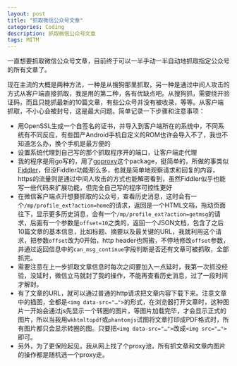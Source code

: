 ```yaml
---
layout: post
title: "抓取微信公众号文章"
categories: Coding
description: 抓取微信公众号文章
tags: MITM 
---
```


一直想要抓取微信公众号文章，目前终于可以一半手动一半自动地抓取指定公众号的所有文章了。

现在主流的大概是两种方法，一种是从搜狗那里抓取，另一种是通过中间人攻击的方式从客户端直接抓取，我是用的第二种，各有优缺点吧。从搜狗抓，需要绕开验证码，而且只能抓最新的10篇文章，有些公众号并没有被收录，等等。从客户端抓取，不小心会被封号，这是最大问题。简单记录一下步骤和注意事项：

- 用OpenSSL生成一个自签名的证书，并导入到客户端所在的系统中，不同系统有不同反应，有些国产Android手机自定义的ROM也许会导入不了，我也不知道怎么办，换个手机是最方便的
- 设置系统代理到自己写的那个抓取程序开的端口，让客户端走代理
- 我的程序是用go写的，用了[goproxy](https://github.com/elazarl/goproxy)这个package，挺简单的，所做的事类似[Fiddler](https://www.telerik.com/download/fiddler)，但没Fiddler功能那么多，也就是简单地观察请求和回复的内容，https的流量则是通过中间人攻击的方式也能解密看到，虽然Fiddler似乎也能写一些代码来扩展功能，但完全自己写的程序可控性更好
- 在微信客户端点开想要抓取的公众号，查看历史消息，这时会有一个`/mp/profile_ext?action=home`的请求，返回是一个HTML文档，拖动页面往下，显示更多历史消息，会有一个`/mp/profile_ext?action=getmsg`的请求，后面有一个参数是`offset=10`之类的，返回一个JSON文档，包含了之后10篇文章的基本信息，比如标题、摘要以及最关键的URL，我就利用这个请求，把参数`offset`改为0开始，http header也照搬，不停地修改`offset`参数，并通过返回信息中的`can_msg_continue`字段判断是否还有文章可被抓取，全部抓完。
- 需要注意在上一步抓取文章信息时每次之间要加入一点延时，我第一次抓没经验，没延时，微信立马就封了我的操作，不能再查看历史消息，过了一段时间才解封。
- 有了文章的URL，就可以通过普通的http请求把文章内容下载下来。注意文章中的插图，全都是`<img data-src="…">`的形式，在浏览器打开文章时，这种图片一开始会通过js先显示一个转圈的图片，等图片加载完毕，才会显示正式的图片，所以当我用`wkhtmltopdf`或`phantomjs`试图将文章打印成PDF格式时，所有图片都只会显示转圈的图。只要把`<img data-src="…">`改成`<img src="…">`即可。
- 另外，为了更保险起见，我从网上找了个proxy池，所有抓文章和文章内图片的操作都是随机选一个proxy走。